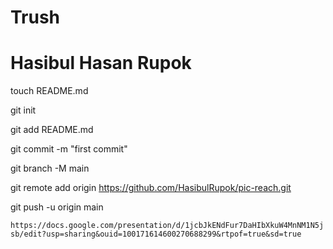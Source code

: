 # Trush

# Hasibul Hasan Rupok


touch README.md

git init

git add README.md

git commit -m "first commit"

git branch -M main

git remote add origin https://github.com/HasibulRupok/pic-reach.git

git push -u origin main


`https://docs.google.com/presentation/d/1jcbJkENdFur7DaHIbXkuW4MnNM1N5jsb/edit?usp=sharing&ouid=100171614600270688299&rtpof=true&sd=true`
